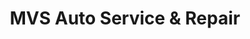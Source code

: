 ---
title: "MVS Auto Service & Repair"
url: /ilkeston/mvs-auto-service-and-repair/
shop: car repair
---